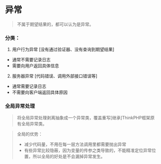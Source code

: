 # 异常
> 不属于期望结果的，都可以认为是异常。

### 分类：
1. 用户行为异常 [没有通过验证器、没有查询到期望结果]
  * 通常不需要记录日志
  * 需要向用户返回具体信息
2. 服务器异常 [代码错误、调用外部接口错误等]
  * 通常需要记录日志
  * 不需要向客户端返回具体原因
  
### 全局异常处理
> 将全局异常处理剥离抽象成一个异常类，覆盖重写[继承]ThinkPHP框架原有全局异常类。

> 全局的优势：
> * 减少代码量，不用在每一层方法调用里都需要抛出异常
> * 有些异常比较隐蔽，因为变量的传参之类导致的，不能精准定位异常位置，所以全局的好处是不会漏掉异常发生。
